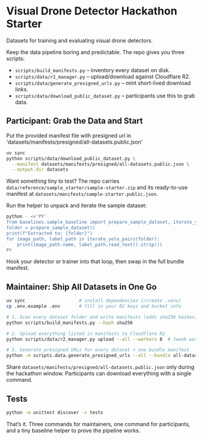# Visual Drone Detector Hackathon Starter

Datasets for training and evaluating visual drone detectors.

Keep the data pipeline boring and predictable. The repo gives you three scripts:

- `scripts/build_manifests.py` – inventory every dataset on disk.
- `scripts/data/r2_manager.py` – upload/download against Cloudflare R2.
- `scripts/data/generate_presigned_urls.py` – mint short-lived download links.
- `scripts/data/download_public_dataset.py` – participants use this to grab data.


## Participant: Grab the Data and Start

Put the provided manifest file with presigned url in 'datasets/manifests/presigned/all-datasets.public.json'

```bash
uv sync
python scripts/data/download_public_dataset.py \
  --manifest datasets/manifests/presigned/all-datasets.public.json \
  --output-dir datasets
```

Want something tiny to test? The repo carries
`data/reference/sample_starter/sample-starter.zip` and its ready-to-use manifest at
`datasets/manifests/sample-starter.public.json`.

Run the helper to unpack and iterate the sample dataset:

```bash
python - <<'PY'
from baselines.sample_baseline import prepare_sample_dataset, iterate_yolo_pairs
folder = prepare_sample_dataset()
print(f"Extracted to: {folder}")
for image_path, label_path in iterate_yolo_pairs(folder):
    print(image_path.name, label_path.read_text().strip())
PY
```

Hook your detector or trainer into that loop, then swap in the full bundle manifest.

## Maintainer: Ship All Datasets in One Go

```bash
uv sync                    # install dependencies (/create .venv)
cp .env.example .env       # fill in your R2 keys and bucket info

# 1. Scan every dataset folder and write manifests (adds sha256 hashes)
python scripts/build_manifests.py --hash sha256

# 2. Upload everything listed in manifests to Cloudflare R2
python scripts/data/r2_manager.py upload --all --workers 8  # tweak workers for speed

# 3. Generate presigned URLs for every dataset + one bundle manifest
python -m scripts.data.generate_presigned_urls --all --bundle all-datasets --expires-in 604800
```

Share `datasets/manifests/presigned/all-datasets.public.json` only during the
hackathon window. Participants can download everything with a single command.

## Tests

```bash
python -m unittest discover -s tests
```

That’s it. Three commands for maintainers, one command for participants, and a tiny
baseline helper to prove the pipeline works.
